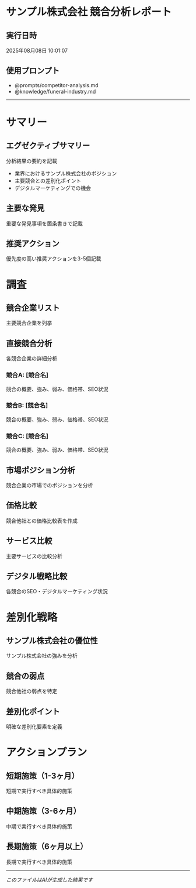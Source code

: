 # サンプル株式会社 競合分析レポート

## 実行日時
<!-- TODO_EXECUTION_DATE -->
2025年08月08日 10:01:07
<!-- /TODO_EXECUTION_DATE -->

## 使用プロンプト
- @prompts/competitor-analysis.md
- @knowledge/funeral-industry.md

---

# サマリー

## エグゼクティブサマリー
<!-- TODO_EXECUTIVE_SUMMARY -->
分析結果の要約を記載
- 業界におけるサンプル株式会社のポジション
- 主要競合との差別化ポイント
- デジタルマーケティングでの機会
<!-- /TODO_EXECUTIVE_SUMMARY -->

## 主要な発見
<!-- TODO_KEY_FINDINGS -->
重要な発見事項を箇条書きで記載
<!-- /TODO_KEY_FINDINGS -->

## 推奨アクション
<!-- TODO_RECOMMENDED_ACTIONS -->
優先度の高い推奨アクションを3-5個記載
<!-- /TODO_RECOMMENDED_ACTIONS -->

# 調査

## 競合企業リスト
<!-- TODO_COMPETITOR_LIST -->
主要競合企業を列挙
<!-- /TODO_COMPETITOR_LIST -->

## 直接競合分析
<!-- TODO_COMPETITOR_ANALYSIS_INTRO -->
各競合企業の詳細分析
<!-- /TODO_COMPETITOR_ANALYSIS_INTRO -->

### 競合A: [競合名]
<!-- TODO_COMPETITOR_A -->
競合の概要、強み、弱み、価格帯、SEO状況
<!-- /TODO_COMPETITOR_A -->

### 競合B: [競合名]
<!-- TODO_COMPETITOR_B -->
競合の概要、強み、弱み、価格帯、SEO状況
<!-- /TODO_COMPETITOR_B -->

### 競合C: [競合名]
<!-- TODO_COMPETITOR_C -->
競合の概要、強み、弱み、価格帯、SEO状況
<!-- /TODO_COMPETITOR_C -->

## 市場ポジション分析
<!-- TODO_MARKET_POSITION -->
競合企業の市場でのポジションを分析
<!-- /TODO_MARKET_POSITION -->

## 価格比較
<!-- TODO_PRICE_COMPARISON -->
競合他社との価格比較表を作成
<!-- /TODO_PRICE_COMPARISON -->

## サービス比較
<!-- TODO_SERVICE_COMPARISON -->
主要サービスの比較分析
<!-- /TODO_SERVICE_COMPARISON -->

## デジタル戦略比較
<!-- TODO_DIGITAL_STRATEGY -->
各競合のSEO・デジタルマーケティング状況
<!-- /TODO_DIGITAL_STRATEGY -->

# 差別化戦略

## サンプル株式会社の優位性
<!-- TODO_WAKO_ADVANTAGES -->
サンプル株式会社の強みを分析
<!-- /TODO_WAKO_ADVANTAGES -->

## 競合の弱点
<!-- TODO_COMPETITOR_WEAKNESSES -->
競合他社の弱点を特定
<!-- /TODO_COMPETITOR_WEAKNESSES -->

## 差別化ポイント
<!-- TODO_DIFFERENTIATION_POINTS -->
明確な差別化要素を定義
<!-- /TODO_DIFFERENTIATION_POINTS -->

# アクションプラン

## 短期施策（1-3ヶ月）
<!-- TODO_SHORT_TERM_ACTIONS -->
短期で実行すべき具体的施策
<!-- /TODO_SHORT_TERM_ACTIONS -->

## 中期施策（3-6ヶ月）
<!-- TODO_MEDIUM_TERM_ACTIONS -->
中期で実行すべき具体的施策
<!-- /TODO_MEDIUM_TERM_ACTIONS -->

## 長期施策（6ヶ月以上）
<!-- TODO_LONG_TERM_ACTIONS -->
長期で実行すべき具体的施策
<!-- /TODO_LONG_TERM_ACTIONS -->

---
*このファイルはAIが生成した結果です* 